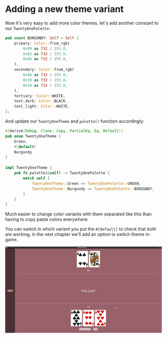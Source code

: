 # Adding a new theme variant

Now it's very easy to add more color themes, let's add another constant to our `TwentyOnePalette`:

```rust
pub const BURGUNDY: Self = Self {
    primary: Color::from_rgb(
        0x99 as f32 / 255.0,
        0x62 as f32 / 255.0,
        0x6b as f32 / 255.0,
    ),
    secondary: Color::from_rgb(
        0x4b as f32 / 255.0,
        0x30 as f32 / 255.0,
        0x34 as f32 / 255.0,
    ),
    tertiary: Color::WHITE,
    text_dark: Color::BLACK,
    text_light: Color::WHITE,
};
```

And update our `TwentyOneTheme` and `palette()` function accordingly:

```rust
#[derive(Debug, Clone, Copy, PartialEq, Eq, Default)]
pub enum TwentyOneTheme {
    Green,
    #[default]
    Burgundy
}

impl TwentyOneTheme {
    pub fn palette(&self) -> TwentyOnePalette {
        match self {
            TwentyOneTheme::Green => TwentyOnePalette::GREEN,
            TwentyOneTheme::Burgundy => TwentyOnePalette::BURGUNDY,
        }
    }
}
```

Much easier to change color variants with them separated like this than having to copy paste colors everywhere.

You can switch in which variant you put the `#[default]` to check that both are working, in the next chapter we'll add an option to switch theme in-game.

![screenshot of the current gui](./img/21burgundy.jpg)
